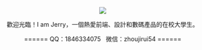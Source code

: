 <div align="center">
  <img src="https://s2.loli.net/2022/01/10/6JUl9Nga7MyRYok.gif">
  <p>歡迎光臨！I am Jerry，一個熱愛前端、設計和數碼產品的在校大學生。</p>
  <p>======  QQ：1846334075&nbsp;&nbsp;&nbsp;微信：zhoujirui54  ======</p>
</div>
